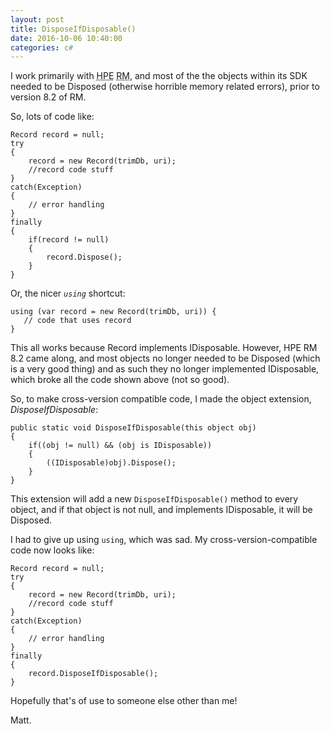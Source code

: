 ```yaml
---
layout: post
title: DisposeIfDisposable()
date: 2016-10-06 10:40:00
categories: c#
---
```

I work primarily with <abbr title="Hewlett Packard Enterprise">HPE</abbr> <abbr title="Records Manager">RM</abbr>, and most of the the objects within its SDK needed to be Disposed (otherwise horrible memory related errors), prior to version 8.2 of RM.

So, lots of code like:

	Record record = null;
	try
	{
		record = new Record(trimDb, uri);
		//record code stuff
	}
	catch(Exception)
	{
		// error handling
	}
	finally
	{
		if(record != null)
		{
			record.Dispose();
		}
	}

Or, the nicer *`using`* shortcut:

	using (var record = new Record(trimDb, uri)) {
	   // code that uses record
	}

This all works because Record implements IDisposable. However, HPE RM 8.2 came along, and most objects no longer needed to be Disposed (which is a very good thing) and as such they no longer implemented IDisposable, which broke all the code shown above (not so good).

So, to make cross-version compatible code, I made the object extension, *DisposeIfDisposable*:

	public static void DisposeIfDisposable(this object obj)
	{
		if((obj != null) && (obj is IDisposable))
		{
			((IDisposable)obj).Dispose();
		}
	}
	
This extension will add a new `DisposeIfDisposable()` method to every object, and if that object is not null, and implements IDisposable, it will be Disposed.	

I had to give up using `using`, which was sad. My cross-version-compatible code now looks like:

	Record record = null;
	try
	{
		record = new Record(trimDb, uri);
		//record code stuff
	}
	catch(Exception)
	{
		// error handling
	}
	finally
	{
		record.DisposeIfDisposable();
	}	

Hopefully that's of use to someone else other than me!

Matt.
